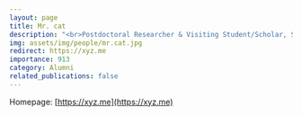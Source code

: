 ```yaml
---
layout: page
title: Mr. cat
description: "<br>Postdoctoral Researcher & Visiting Student/Scholar, Statistics, UIUC<br>Sep 2019 -- Mar 2022<br><span style='color:blue'>Assistant Professor, Uwash</span>"
img: assets/img/people/mr.cat.jpg
redirect: https://xyz.me
importance: 913
category: Alumni
related_publications: false
---
```

Homepage: [https://xyz.me](https://xyz.me)
